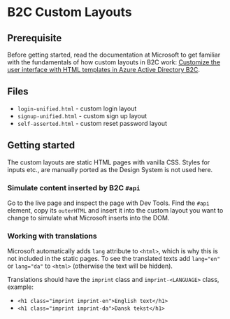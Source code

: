 # B2C Custom Layouts

## Prerequisite

Before getting started, read the documentation at Microsoft to get familiar with the fundamentals of how custom layouts in B2C work: [Customize the user interface with HTML templates in Azure Active Directory B2C](https://docs.microsoft.com/en-us/azure/active-directory-b2c/customize-ui-with-html?pivots=b2c-user-flow).

## Files

- `login-unified.html` - custom login layout
- `signup-unified.html` - custom sign up layout
- `self-asserted.html` - custom reset password layout

## Getting started

The custom layouts are static HTML pages with vanilla CSS. Styles for inputs etc., are manually ported as the Design System is not used here.

### Simulate content inserted by B2C `#api`

Go to the live page and inspect the page with Dev Tools. Find the `#api` element, copy its `outerHTML` and insert it into the custom layout you want to change to simulate what Microsoft inserts into the DOM.

### Working with translations

Microsoft automatically adds `lang` attribute to `<html>`, which is why this is not included in the static pages. To see the translated texts add `lang="en"` or `lang="da"` to `<html>` (otherwise the text will be hidden).

Translations should have the `imprint` class and `imprint-<LANGUAGE>` class, example:

- `<h1 class="imprint imprint-en">English text</h1>`
- `<h1 class="imprint imprint-da">Dansk tekst</h1>`
